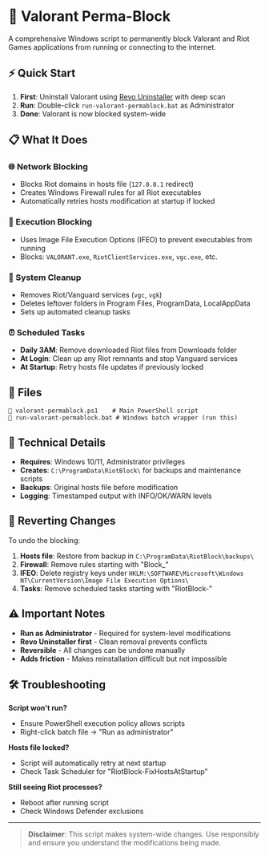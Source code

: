 # 🚫 Valorant Perma-Block

A comprehensive Windows script to permanently block Valorant and Riot Games applications from running or connecting to the internet.

## ⚡ Quick Start

1. **First**: Uninstall Valorant using [Revo Uninstaller](https://www.revouninstaller.com/) with deep scan
2. **Run**: Double-click `run-valorant-permablock.bat` as Administrator
3. **Done**: Valorant is now blocked system-wide

## 📋 What It Does

### 🌐 Network Blocking
- Blocks Riot domains in hosts file (`127.0.0.1` redirect)
- Creates Windows Firewall rules for all Riot executables
- Automatically retries hosts modification at startup if locked

### 🛑 Execution Blocking  
- Uses Image File Execution Options (IFEO) to prevent executables from running
- Blocks: `VALORANT.exe`, `RiotClientServices.exe`, `vgc.exe`, etc.

### 🧹 System Cleanup
- Removes Riot/Vanguard services (`vgc`, `vgk`)
- Deletes leftover folders in Program Files, ProgramData, LocalAppData
- Sets up automated cleanup tasks

### ⏰ Scheduled Tasks
- **Daily 3AM**: Remove downloaded Riot files from Downloads folder
- **At Login**: Clean up any Riot remnants and stop Vanguard services
- **At Startup**: Retry hosts file updates if previously locked

## 📁 Files

```
📄 valorant-permablock.ps1    # Main PowerShell script
📄 run-valorant-permablock.bat # Windows batch wrapper (run this)
```

## 🔧 Technical Details

- **Requires**: Windows 10/11, Administrator privileges
- **Creates**: `C:\ProgramData\RiotBlock\` for backups and maintenance scripts  
- **Backups**: Original hosts file before modification
- **Logging**: Timestamped output with INFO/OK/WARN levels

## 🔄 Reverting Changes

To undo the blocking:

1. **Hosts file**: Restore from backup in `C:\ProgramData\RiotBlock\backups\`
2. **Firewall**: Remove rules starting with "Block_"
3. **IFEO**: Delete registry keys under `HKLM:\SOFTWARE\Microsoft\Windows NT\CurrentVersion\Image File Execution Options\`
4. **Tasks**: Remove scheduled tasks starting with "RiotBlock-"

## ⚠️ Important Notes

- **Run as Administrator** - Required for system-level modifications
- **Revo Uninstaller first** - Clean removal prevents conflicts
- **Reversible** - All changes can be undone manually
- **Adds friction** - Makes reinstallation difficult but not impossible

## 🛠️ Troubleshooting

**Script won't run?**
- Ensure PowerShell execution policy allows scripts
- Right-click batch file → "Run as administrator"

**Hosts file locked?**
- Script will automatically retry at next startup
- Check Task Scheduler for "RiotBlock-FixHostsAtStartup"

**Still seeing Riot processes?**
- Reboot after running script
- Check Windows Defender exclusions

---

> **Disclaimer**: This script makes system-wide changes. Use responsibly and ensure you understand the modifications being made.